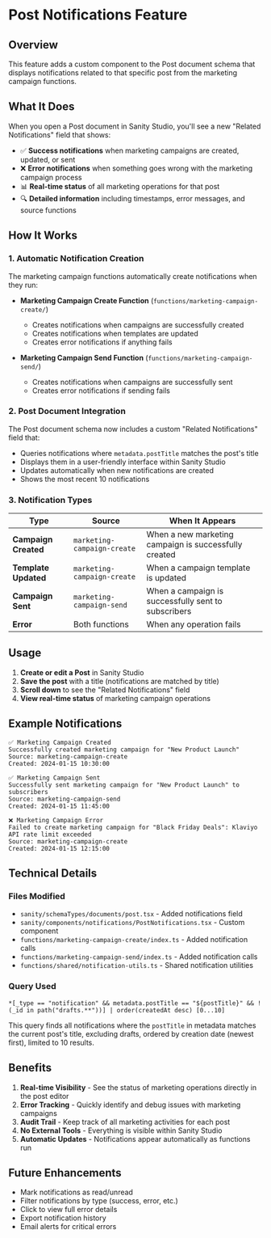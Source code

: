 # Post Notifications Feature

## Overview

This feature adds a custom component to the Post document schema that displays notifications related to that specific post from the marketing campaign functions.

## What It Does

When you open a Post document in Sanity Studio, you'll see a new "Related Notifications" field that shows:

- ✅ **Success notifications** when marketing campaigns are created, updated, or sent
- ❌ **Error notifications** when something goes wrong with the marketing campaign process
- 📊 **Real-time status** of all marketing operations for that post
- 🔍 **Detailed information** including timestamps, error messages, and source functions

## How It Works

### 1. **Automatic Notification Creation**
The marketing campaign functions automatically create notifications when they run:

- **Marketing Campaign Create Function** (`functions/marketing-campaign-create/`)
  - Creates notifications when campaigns are successfully created
  - Creates notifications when templates are updated
  - Creates error notifications if anything fails

- **Marketing Campaign Send Function** (`functions/marketing-campaign-send/`)
  - Creates notifications when campaigns are successfully sent
  - Creates error notifications if sending fails

### 2. **Post Document Integration**
The Post document schema now includes a custom "Related Notifications" field that:

- Queries notifications where `metadata.postTitle` matches the post's title
- Displays them in a user-friendly interface within Sanity Studio
- Updates automatically when new notifications are created
- Shows the most recent 10 notifications

### 3. **Notification Types**

| Type | Source | When It Appears |
|------|--------|----------------|
| **Campaign Created** | `marketing-campaign-create` | When a new marketing campaign is successfully created |
| **Template Updated** | `marketing-campaign-create` | When a campaign template is updated |
| **Campaign Sent** | `marketing-campaign-send` | When a campaign is successfully sent to subscribers |
| **Error** | Both functions | When any operation fails |

## Usage

1. **Create or edit a Post** in Sanity Studio
2. **Save the post** with a title (notifications are matched by title)
3. **Scroll down** to see the "Related Notifications" field
4. **View real-time status** of marketing campaign operations

## Example Notifications

```
✅ Marketing Campaign Created
Successfully created marketing campaign for "New Product Launch"
Source: marketing-campaign-create
Created: 2024-01-15 10:30:00

✅ Marketing Campaign Sent  
Successfully sent marketing campaign for "New Product Launch" to subscribers
Source: marketing-campaign-send
Created: 2024-01-15 11:45:00

❌ Marketing Campaign Error
Failed to create marketing campaign for "Black Friday Deals": Klaviyo API rate limit exceeded
Source: marketing-campaign-create
Created: 2024-01-15 12:15:00
```

## Technical Details

### Files Modified
- `sanity/schemaTypes/documents/post.tsx` - Added notifications field
- `sanity/components/notifications/PostNotifications.tsx` - Custom component
- `functions/marketing-campaign-create/index.ts` - Added notification calls
- `functions/marketing-campaign-send/index.ts` - Added notification calls
- `functions/shared/notification-utils.ts` - Shared notification utilities

### Query Used
```groq
*[_type == "notification" && metadata.postTitle == "${postTitle}" && !(_id in path("drafts.**"))] | order(createdAt desc) [0...10]
```

This query finds all notifications where the `postTitle` in metadata matches the current post's title, excluding drafts, ordered by creation date (newest first), limited to 10 results.

## Benefits

1. **Real-time Visibility** - See the status of marketing operations directly in the post editor
2. **Error Tracking** - Quickly identify and debug issues with marketing campaigns
3. **Audit Trail** - Keep track of all marketing activities for each post
4. **No External Tools** - Everything is visible within Sanity Studio
5. **Automatic Updates** - Notifications appear automatically as functions run

## Future Enhancements

- Mark notifications as read/unread
- Filter notifications by type (success, error, etc.)
- Click to view full error details
- Export notification history
- Email alerts for critical errors
